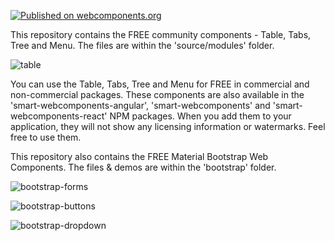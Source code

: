 [![Published on webcomponents.org](https://img.shields.io/badge/webcomponents.org-published-blue.svg)](https://www.webcomponents.org/collection/HTMLElements/smart-webcomponents-community)

This repository contains the FREE community components - Table, Tabs, Tree and Menu. The files are within the 'source/modules' folder. 

![table](https://user-images.githubusercontent.com/20238579/177482911-1967307b-60d5-409c-9c48-3a859732b163.png)

You can use the Table, Tabs, Tree and Menu for FREE in commercial and non-commercial packages. These components are also available in the 'smart-webcomponents-angular', 'smart-webcomponents' and 'smart-webcomponents-react' NPM packages. When you add them to your application, they will not show any licensing information or watermarks. Feel free to use them. 

This repository also contains the FREE Material Bootstrap Web Components. The files & demos are within the 'bootstrap' folder.
    
![bootstrap-forms](https://user-images.githubusercontent.com/20238579/177482906-294b8e4d-517b-4b34-a8eb-c271e4a6c254.png)

![bootstrap-buttons](https://user-images.githubusercontent.com/20238579/177482912-87abb81e-bdf7-43f3-9c4f-97da59da7202.png)

![bootstrap-dropdown](https://user-images.githubusercontent.com/20238579/177482913-fb438674-f683-4d78-bbf6-f8560a6bd1ab.png)

